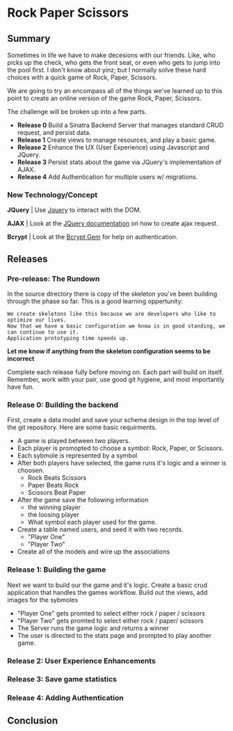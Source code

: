 # Rock Paper Scissors

## Summary
Sometimes in life we have to make decesions with our friends. Like, who picks up the check, who gets the front seat, or even who gets to jump into the pool first. I don't know about yinz; but I normally solve these hard choices with a quick game of Rock, Paper, Scissors.

We are going to try an encompass all of the things we've learned up to this point to create an online version of the game Rock, Paper, Scissors. 

The challenge will be broken up into a few parts.

- **Release 0** Build a Sinatra Backend Server that manages standard CRUD request, and persist data.
- **Release 1** Create views to manage resources, and play a basic game.
- **Release 2** Enhance the UX (User Experience) using Javascript and JQuery. 
- **Release 3** Persist stats about the game via JQuery's implementation of AJAX.
- **Release 4** Add Authentication for multiple users w/ migrations.

### New Technology/Concept

**JQuery** | Use [Jquery](http://api.jquery.com) to interact with the DOM. 

**AJAX**   | Look at the [JQuery documentation](http://api.jquery.com/jquery.ajax) on how to create ajax request.

**Bcrypt** | Look at the [Bcrypt Gem](https://github.com/codahale/bcrypt-ruby) for help on authentication.


## Releases 
### Pre-release: The Rundown
In the source directory there is copy of the skeleton you've been building through the phase so far. This is a good learning oppertunity: 
```text
We create skeletons like this because we are developers who like to optimize our lives. 
Now that we have a basic configuration we know is in good standing, we can continue to use it.
Application prototyping time speeds up.
```
**Let me know if anything from the skeleton configuration seems to be incorrect**

Complete each release fully before moving on. Each part will build on itself. Remember, work with your pair, use good git hygiene, and most importantly have fun.


### Release 0: Building the backend
First, create a data model and save your schema design in the top level of the git repository. Here are some basic requirments.

- A game is played between two players.
- Each player is promopted to choose a symbol: Rock, Paper, or Scissors.
- Each sybmole is represented by a symbol
- After both players have selected, the game runs it's logic and a winner is choosen.
   - Rock Beats Scissors
   - Paper Beats Rock
   - Scissors Beat Paper
- After the game save the following information
   - the winning player
   - the loosing player
   - What symbol each player used for the game.
- Create a table named users, and seed it with two records. 
  - "Player One"
  - "Player Two"
- Create all of the models and wire up the associations


### Release 1: Building the game
Next we want to build our the game and it's logic. Create a basic crud application that handles the games workflow.
Build out the views, add images for the sybmoles

- "Player One" gets promted to select either rock / paper / scissors 
- "Player Two" gets promted to select either rock / paper/  scissors
- The Server runs the game logic and returns a winner
- The user is directed to the stats page and prompted to play another game. 

### Release 2: User Experience Enhancements



### Release 3: Save game statistics

### Release 4: Adding Authentication

## Conclusion
